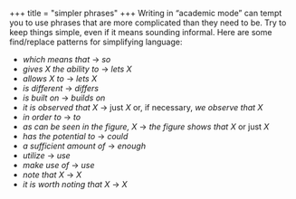 +++
title = "simpler phrases"
+++
Writing in “academic mode” can tempt you to use phrases that are more complicated than they need to be.
Try to keep things simple, even if it means sounding informal.
Here are some find/replace patterns for simplifying language:

- *which means that* → *so*
- *gives X the ability to* → *lets X*
- *allows X to* → *lets X*
- *is different* → *differs*
- *is built on* → *builds on*
- *it is observed that X* → just *X* or, if necessary, *we observe that X*
- *in order to* → *to*
- *as can be seen in the figure, X* → *the figure shows that X* or just *X*
- *has the potential to* → *could*
- *a sufficient amount of* → *enough*
- *utilize* → *use*
- *make use of* → *use*
- *note that X* → *X*
- *it is worth noting that X* → *X*
